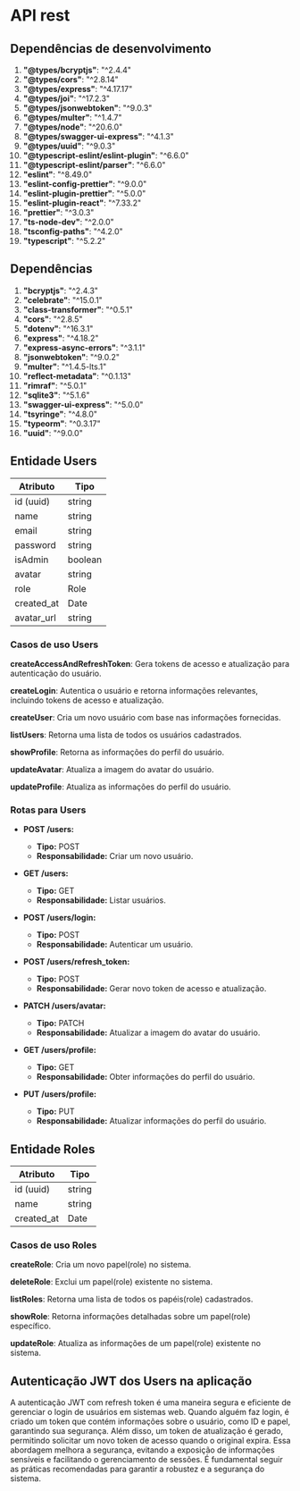 # API rest

## Dependências de desenvolvimento
1. **"@types/bcryptjs"**: "^2.4.4"
2. **"@types/cors"**: "^2.8.14"
3. **"@types/express"**: "^4.17.17"
4. **"@types/joi"**: "^17.2.3"
5. **"@types/jsonwebtoken"**: "^9.0.3"
6. **"@types/multer"**: "^1.4.7"
7. **"@types/node"**: "^20.6.0"
8. **"@types/swagger-ui-express"**: "^4.1.3"
9. **"@types/uuid"**: "^9.0.3"
10. **"@typescript-eslint/eslint-plugin"**: "^6.6.0"
11. **"@typescript-eslint/parser"**: "^6.6.0"
12. **"eslint"**: "^8.49.0"
13. **"eslint-config-prettier"**: "^9.0.0"
14. **"eslint-plugin-prettier"**: "^5.0.0"
15. **"eslint-plugin-react"**: "^7.33.2"
16. **"prettier"**: "^3.0.3"
17. **"ts-node-dev"**: "^2.0.0"
18. **"tsconfig-paths"**: "^4.2.0"
19. **"typescript"**: "^5.2.2"

## Dependências
1. **"bcryptjs"**: "^2.4.3"
2. **"celebrate"**: "^15.0.1"
3. **"class-transformer"**: "^0.5.1"
4. **"cors"**: "^2.8.5"
5. **"dotenv"**: "^16.3.1"
6. **"express"**: "^4.18.2"
7. **"express-async-errors"**: "^3.1.1"
8. **"jsonwebtoken"**: "^9.0.2"
9. **"multer"**: "^1.4.5-lts.1"
10. **"reflect-metadata"**: "^0.1.13"
11. **"rimraf"**: "^5.0.1"
12. **"sqlite3"**: "^5.1.6"
13. **"swagger-ui-express"**: "^5.0.0"
14. **"tsyringe"**: "^4.8.0"
15. **"typeorm"**: "^0.3.17"
16. **"uuid"**: "^9.0.0"

## Entidade Users
|   Atributo   |       Tipo            |
|--------------|-----------------------|
| id (uuid)    | string                |
| name         | string                |
| email        | string                |
| password     | string                |
| isAdmin      | boolean               |
| avatar       | string                |
| role         | Role                  |
| created_at   | Date                  |
| avatar_url   | string                |

### Casos de uso Users
**createAccessAndRefreshToken**: Gera tokens de acesso e atualização para autenticação do usuário.

**createLogin**: Autentica o usuário e retorna informações relevantes, incluindo tokens de acesso e atualização.

**createUser**: Cria um novo usuário com base nas informações fornecidas.

**listUsers**: Retorna uma lista de todos os usuários cadastrados.

**showProfile**: Retorna as informações do perfil do usuário.

**updateAvatar**: Atualiza a imagem do avatar do usuário.

**updateProfile**: Atualiza as informações do perfil do usuário.

### Rotas para Users
- **POST /users:**
  - **Tipo:** POST
  - **Responsabilidade:** Criar um novo usuário.

- **GET /users:**
  - **Tipo:** GET
  - **Responsabilidade:** Listar usuários.

- **POST /users/login:**
  - **Tipo:** POST
  - **Responsabilidade:** Autenticar um usuário.

- **POST /users/refresh_token:**
  - **Tipo:** POST
  - **Responsabilidade:** Gerar novo token de acesso e atualização.

- **PATCH /users/avatar:**
  - **Tipo:** PATCH
  - **Responsabilidade:** Atualizar a imagem do avatar do usuário.

- **GET /users/profile:**
  - **Tipo:** GET
  - **Responsabilidade:** Obter informações do perfil do usuário.

- **PUT /users/profile:**
  - **Tipo:** PUT
  - **Responsabilidade:** Atualizar informações do perfil do usuário.

## Entidade Roles
| Atributo     | Tipo                  |
|--------------|-----------------------|
| id (uuid)    | string                |
| name         | string                |
| created_at   | Date                  |

### Casos de uso Roles
**createRole**: Cria um novo papel(role) no sistema.

**deleteRole**: Exclui um papel(role) existente no sistema.

**listRoles**: Retorna uma lista de todos os papéis(role) cadastrados.

**showRole**: Retorna informações detalhadas sobre um papel(role) específico.

**updateRole**: Atualiza as informações de um papel(role) existente no sistema.

## Autenticação JWT dos Users na aplicação
A autenticação JWT com refresh token é uma maneira segura e eficiente de gerenciar o login de usuários em sistemas web. Quando alguém faz login, é criado um token que contém informações sobre o usuário, como ID e papel, garantindo sua segurança. Além disso, um token de atualização é gerado, permitindo solicitar um novo token de acesso quando o original expira. Essa abordagem melhora a segurança, evitando a exposição de informações sensíveis e facilitando o gerenciamento de sessões. É fundamental seguir as práticas recomendadas para garantir a robustez e a segurança do sistema.
